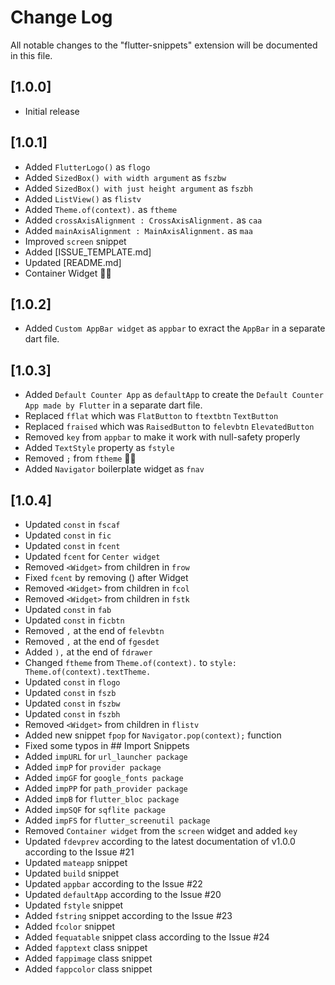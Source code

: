 # Change Log

All notable changes to the "flutter-snippets" extension will be documented in this file.

## [1.0.0]

- Initial release
## [1.0.1]

- Added `FlutterLogo()` as `flogo`
- Added `SizedBox() with width argument` as `fszbw`
- Added `SizedBox() with just height argument` as `fszbh`
- Added `ListView()` as `flistv`
- Added `Theme.of(context).` as `ftheme`
- Added `crossAxisAlignment : CrossAxisAlignment.` as `caa`
- Added `mainAxisAlignment : MainAxisAlignment.` as `maa`
- Improved `screen` snippet 
- Added [ISSUE_TEMPLATE.md]
- Updated [README.md]
- Container Widget 🐛🔨

## [1.0.2]

- Added `Custom AppBar widget` as `appbar` to exract the `AppBar` in a separate dart file.

## [1.0.3]

- Added `Default Counter App` as `defaultApp` to create the `Default Counter App made by Flutter` in a separate dart file.
- Replaced `fflat` which was `FlatButton` to `ftextbtn` `TextButton`  
- Replaced `fraised` which was `RaisedButton` to `felevbtn` `ElevatedButton`  
- Removed `key` from `appbar` to make it work with null-safety properly
- Added `TextStyle` property as `fstyle`
- Removed `;` from `ftheme`  🐛🔨
- Added `Navigator` boilerplate widget as `fnav`

## [1.0.4]

- Updated `const` in `fscaf`
- Updated `const` in `fic`
- Updated `const` in `fcent`
- Updated `fcent` for `Center widget`
- Removed `<Widget>` from children<Widget> in `frow`
- Fixed `fcent` by removing () after Widget
- Removed `<Widget>` from children<Widget> in `fcol`
- Removed `<Widget>` from children<Widget> in `fstk`
- Updated `const` in `fab`
- Updated `const` in `ficbtn`
- Removed `,` at the end of `felevbtn`
- Removed `,` at the end of `fgesdet`
- Added `),` at the end of  `fdrawer`
- Changed `ftheme` from `Theme.of(context).` to `style: Theme.of(context).textTheme.`
- Updated `const` in `flogo`
- Updated `const` in `fszb`
- Updated `const` in `fszbw`
- Updated `const` in `fszbh`
- Removed `<Widget>` from children<Widget> in `flistv`
- Added new snippet `fpop` for  `Navigator.pop(context);` function
- Fixed some typos in ## Import Snippets
- Added `impURL` for `url_launcher package`
- Added `impP` for `provider package`
- Added `impGF` for `google_fonts package`
- Added `impPP` for `path_provider package`
- Added `impB` for `flutter_bloc package`
- Added `impSQF` for `sqflite package`
- Added `impFS` for `flutter_screenutil package`
- Removed `Container widget` from the `screen` widget and added `key`
- Updated `fdevprev` according to the latest documentation of v1.0.0 according to the Issue #21
- Updated `mateapp` snippet
- Updated `build` snippet
- Updated `appbar` according to the Issue #22
- Updated `defaultApp` according to the Issue #20
- Updated `fstyle` snippet
- Added `fstring` snippet according to the Issue #23
- Added `fcolor` snippet
- Added `fequatable` snippet class according to the Issue #24
- Added `fapptext` class snippet
- Added `fappimage` class snippet
- Added `fappcolor` class snippet
